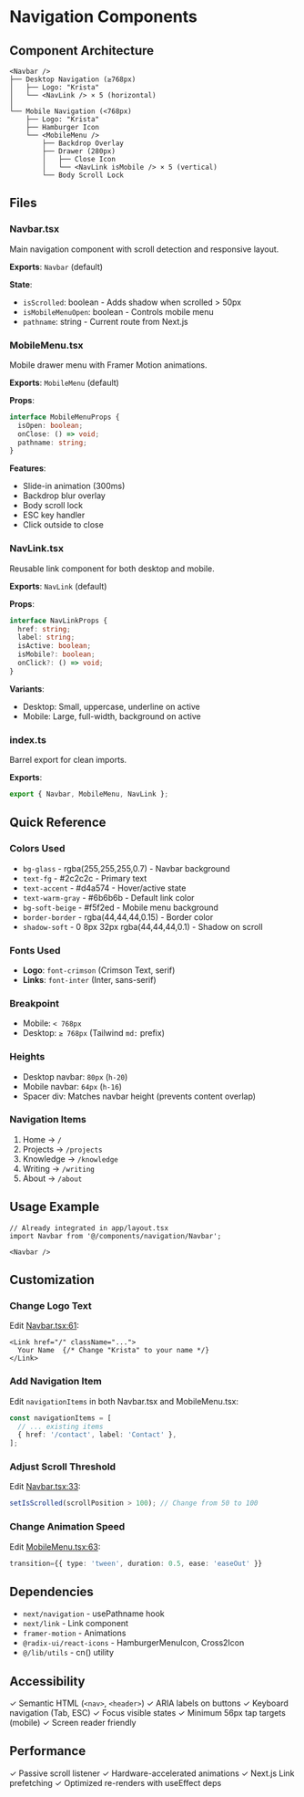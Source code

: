 # Navigation Components

## Component Architecture

```
<Navbar />
├── Desktop Navigation (≥768px)
│   ├── Logo: "Krista"
│   └── <NavLink /> × 5 (horizontal)
│
└── Mobile Navigation (<768px)
    ├── Logo: "Krista"
    ├── Hamburger Icon
    └── <MobileMenu />
        ├── Backdrop Overlay
        ├── Drawer (280px)
        │   ├── Close Icon
        │   └── <NavLink isMobile /> × 5 (vertical)
        └── Body Scroll Lock
```

## Files

### Navbar.tsx
Main navigation component with scroll detection and responsive layout.

**Exports**: `Navbar` (default)

**State**:
- `isScrolled`: boolean - Adds shadow when scrolled > 50px
- `isMobileMenuOpen`: boolean - Controls mobile menu
- `pathname`: string - Current route from Next.js

### MobileMenu.tsx
Mobile drawer menu with Framer Motion animations.

**Exports**: `MobileMenu` (default)

**Props**:
```typescript
interface MobileMenuProps {
  isOpen: boolean;
  onClose: () => void;
  pathname: string;
}
```

**Features**:
- Slide-in animation (300ms)
- Backdrop blur overlay
- Body scroll lock
- ESC key handler
- Click outside to close

### NavLink.tsx
Reusable link component for both desktop and mobile.

**Exports**: `NavLink` (default)

**Props**:
```typescript
interface NavLinkProps {
  href: string;
  label: string;
  isActive: boolean;
  isMobile?: boolean;
  onClick?: () => void;
}
```

**Variants**:
- Desktop: Small, uppercase, underline on active
- Mobile: Large, full-width, background on active

### index.ts
Barrel export for clean imports.

**Exports**:
```typescript
export { Navbar, MobileMenu, NavLink };
```

## Quick Reference

### Colors Used
- `bg-glass` - rgba(255,255,255,0.7) - Navbar background
- `text-fg` - #2c2c2c - Primary text
- `text-accent` - #d4a574 - Hover/active state
- `text-warm-gray` - #6b6b6b - Default link color
- `bg-soft-beige` - #f5f2ed - Mobile menu background
- `border-border` - rgba(44,44,44,0.15) - Border color
- `shadow-soft` - 0 8px 32px rgba(44,44,44,0.1) - Shadow on scroll

### Fonts Used
- **Logo**: `font-crimson` (Crimson Text, serif)
- **Links**: `font-inter` (Inter, sans-serif)

### Breakpoint
- Mobile: `< 768px`
- Desktop: `≥ 768px` (Tailwind `md:` prefix)

### Heights
- Desktop navbar: `80px` (`h-20`)
- Mobile navbar: `64px` (`h-16`)
- Spacer div: Matches navbar height (prevents content overlap)

### Navigation Items
1. Home → `/`
2. Projects → `/projects`
3. Knowledge → `/knowledge`
4. Writing → `/writing`
5. About → `/about`

## Usage Example

```tsx
// Already integrated in app/layout.tsx
import Navbar from '@/components/navigation/Navbar';

<Navbar />
```

## Customization

### Change Logo Text
Edit [Navbar.tsx:61](Navbar.tsx#L61):
```tsx
<Link href="/" className="...">
  Your Name  {/* Change "Krista" to your name */}
</Link>
```

### Add Navigation Item
Edit `navigationItems` in both Navbar.tsx and MobileMenu.tsx:
```typescript
const navigationItems = [
  // ... existing items
  { href: '/contact', label: 'Contact' },
];
```

### Adjust Scroll Threshold
Edit [Navbar.tsx:33](Navbar.tsx#L33):
```typescript
setIsScrolled(scrollPosition > 100); // Change from 50 to 100
```

### Change Animation Speed
Edit [MobileMenu.tsx:63](MobileMenu.tsx#L63):
```typescript
transition={{ type: 'tween', duration: 0.5, ease: 'easeOut' }}
```

## Dependencies

- `next/navigation` - usePathname hook
- `next/link` - Link component
- `framer-motion` - Animations
- `@radix-ui/react-icons` - HamburgerMenuIcon, Cross2Icon
- `@/lib/utils` - cn() utility

## Accessibility

✓ Semantic HTML (`<nav>`, `<header>`)
✓ ARIA labels on buttons
✓ Keyboard navigation (Tab, ESC)
✓ Focus visible states
✓ Minimum 56px tap targets (mobile)
✓ Screen reader friendly

## Performance

✓ Passive scroll listener
✓ Hardware-accelerated animations
✓ Next.js Link prefetching
✓ Optimized re-renders with useEffect deps
